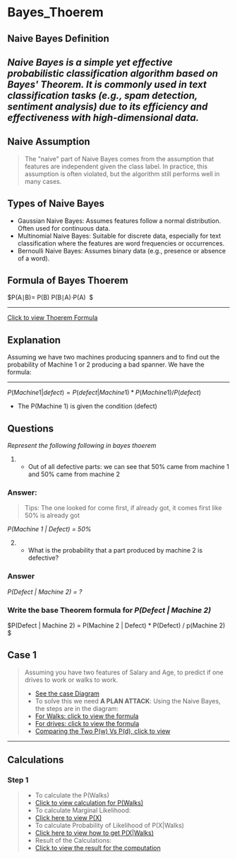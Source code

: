 # Bayes_Thoerem

## Naive Bayes Definition
_Naive Bayes is a simple yet effective probabilistic classification algorithm based on Bayes' Theorem. It is commonly used in text classification tasks (e.g., spam detection, sentiment analysis) due to its efficiency and effectiveness with high-dimensional data._
---

## Naive Assumption
> The "naive" part of Naive Bayes comes from the assumption that features are independent given the class label. In practice, this assumption is often violated, but the algorithm still performs well in many cases.

## Types of Naive Bayes
+ Gaussian Naive Bayes: Assumes features follow a normal distribution. Often used for continuous data.
+ Multinomial Naive Bayes: Suitable for discrete data, especially for text classification where the features are word frequencies or occurrences.
+ Bernoulli Naive Bayes: Assumes binary data (e.g., presence or absence of a word).

## Formula of Bayes Thoerem
$P(A∣B)= 
P(B)
P(B∣A)⋅P(A)
​
$

---
[Click to view Thoerem Formula](https://ibb.co/fXBB53F)

## Explanation
Assuming we have two machines producing spanners and to find out the probability of Machine 1 or 2 producing a bad spanner. We have the formula:

---

$P(Machine 1| defect) = P(defect | Machine 1) * P(Machine 1) / P(defect)$

+ The P(Machine 1) is given the condition (defect)

## Questions
_Represent the following following in bayes thoerem_

1. + Out of all defective parts: we can see that 50% came from machine 1 and 50% came from machine 2

### Answer: 
> Tips: The one looked for come first, if already got, it comes first like 50% is already got

_P(Machine 1 | Defect) = 50%_

2. + What is the probability that a part produced by machine 2 is defective?

### Answer
_P(Defect | Machine 2) = ?_ 

### Write the base Theorem formula for _P(Defect | Machine 2)_
$P(Defect | Machine 2) = P(Machine 2 | Defect) * P(Defect) / p(Machine 2) $


## Case 1
> Assuming you have two features of Salary and Age, to predict if one drives to work or walks to work.
> + [See the case Diagram](https://ibb.co/L1YcKQN)
> + To solve this we need __A PLAN ATTACK__: 
> Using the Naive Bayes, the steps are in the diagram:
> + [For Walks: click to view the formula](https://ibb.co/phnhyYJ)
> + [For drives: click to view the formula](https://ibb.co/8D8zrsj)
> + [Comparing the Two P(w) Vs P(d), click to view](https://ibb.co/CvmtLGZ)

---

## Calculations
### Step 1
> + To calculate the P(Walks)
> + [Click to view calculation for P(Walks)](https://ibb.co/c2jhWb2)
> + To calculate Marginal Likelihood:
> + [Click here to view P(X)](https://ibb.co/jMGVWDk)
> + To calculate Probability of Likelihood of P(X|Walks)
> + [Click here to view how to get P(X|Walks)](https://ibb.co/0fPmmxn)
> + Result of the Calculations:
> + [Click to view the result for the computation](https://ibb.co/zbgRG3c)
